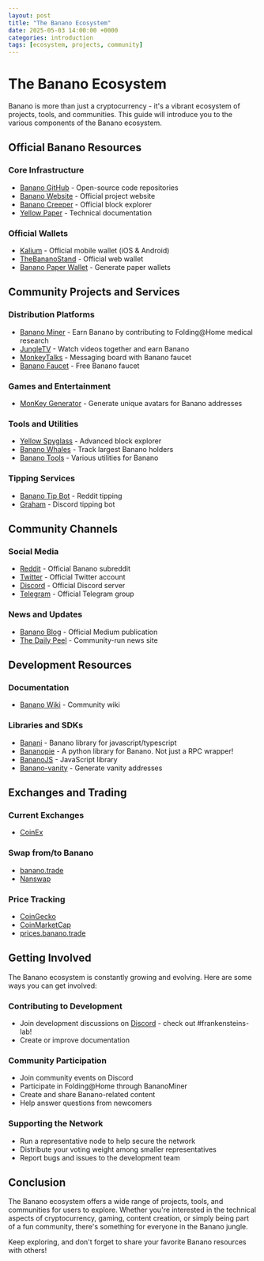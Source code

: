 ```yaml
---
layout: post
title: "The Banano Ecosystem"
date: 2025-05-03 14:00:00 +0000
categories: introduction
tags: [ecosystem, projects, community]
---
```


# The Banano Ecosystem

Banano is more than just a cryptocurrency - it's a vibrant ecosystem of projects, tools, and communities. This guide will introduce you to the various components of the Banano ecosystem.

## Official Banano Resources

### Core Infrastructure

- [Banano GitHub](https://github.com/BananoCoin) - Open-source code repositories
- [Banano Website](https://banano.cc) - Official project website
- [Banano Creeper](https://creeper.banano.cc) - Official block explorer
- [Yellow Paper](https://banano.cc/yellowpaper/) - Technical documentation

### Official Wallets

- [Kalium](https://kalium.banano.cc) - Official mobile wallet (iOS & Android)
- [TheBananoStand](https://thebananostand.com) - Official web wallet
- [Banano Paper Wallet](https://banano.cc/paperwallet/) - Generate paper wallets

## Community Projects and Services

### Distribution Platforms

- [Banano Miner](https://bananominer.com) - Earn Banano by contributing to Folding@Home medical research
- [JungleTV](https://jungletv.live) - Watch videos together and earn Banano
- [MonkeyTalks](https://monkeytalks.cc) - Messaging board with Banano faucet
- [Banano Faucet](https://bananofaucet.cc) - Free Banano faucet

### Games and Entertainment

- [MonKey Generator](https://monkey.banano.cc) - Generate unique avatars for Banano addresses

### Tools and Utilities

- [Yellow Spyglass](https://creeper.banano.cc) - Advanced block explorer
- [Banano Whales](https://transactions.banano.trade/) - Track largest Banano holders
- [Banano Tools](https://web.archive.org/web/20241013045840/https://nanoo.tools/) - Various utilities for Banano

### Tipping Services

- [Banano Tip Bot](https://github.com/BananoCoin/banano-reddit-tipbot) - Reddit tipping
- [Graham](https://github.com/bbedward/graham_discord_bot) - Discord tipping bot

## Community Channels

### Social Media

- [Reddit](https://reddit.com/r/banano) - Official Banano subreddit
- [Twitter](https://twitter.com/bananocoin) - Official Twitter account
- [Discord](https://chat.banano.cc) - Official Discord server
- [Telegram](https://t.me/banano_official) - Official Telegram group

### News and Updates

- [Banano Blog](https://banano.cc/blog) - Official Medium publication
- [The Daily Peel](https://daily-peel.com) - Community-run news site

## Development Resources

### Documentation

- [Banano Wiki](https://banano.fandom.com/wiki/Banano_Wiki) - Community wiki

### Libraries and SDKs

- [Banani](https://github.com/stjet/banani) - Banano library for javascript/typescript
- [Bananopie](https://github.com/stjet/bananopie) - A python library for Banano. Not just a RPC wrapper!
- [BananoJS](https://github.com/BananoCoin/bananojs) - JavaScript library
- [Banano-vanity](https://github.com/BananoCoin/banano-vanity) - Generate vanity addresses

## Exchanges and Trading

### Current Exchanges

- [CoinEx](https://www.coinex.com/exchange/banano-usdt)

### Swap from/to Banano

- [banano.trade](https://banano.trade)
- [Nanswap](https://nanswap.com)

### Price Tracking

- [CoinGecko](https://www.coingecko.com/en/coins/banano)
- [CoinMarketCap](https://coinmarketcap.com/currencies/banano/)
- [prices.banano.trade](https://prices.banano.trade/)

## Getting Involved

The Banano ecosystem is constantly growing and evolving. Here are some ways you can get involved:

### Contributing to Development

- Join development discussions on [Discord](https://chat.banano.cc) - check out #frankensteins-lab!
- Create or improve documentation

### Community Participation

- Join community events on Discord
- Participate in Folding@Home through BananoMiner
- Create and share Banano-related content
- Help answer questions from newcomers

### Supporting the Network

- Run a representative node to help secure the network
- Distribute your voting weight among smaller representatives
- Report bugs and issues to the development team

## Conclusion

The Banano ecosystem offers a wide range of projects, tools, and communities for users to explore. Whether you're interested in the technical aspects of cryptocurrency, gaming, content creation, or simply being part of a fun community, there's something for everyone in the Banano jungle.

Keep exploring, and don't forget to share your favorite Banano resources with others!

